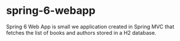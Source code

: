 # spring-6-webapp
Spring 6 Web App is small we application created in Spring MVC that fetches the list of books and authors stored in a H2 database.


